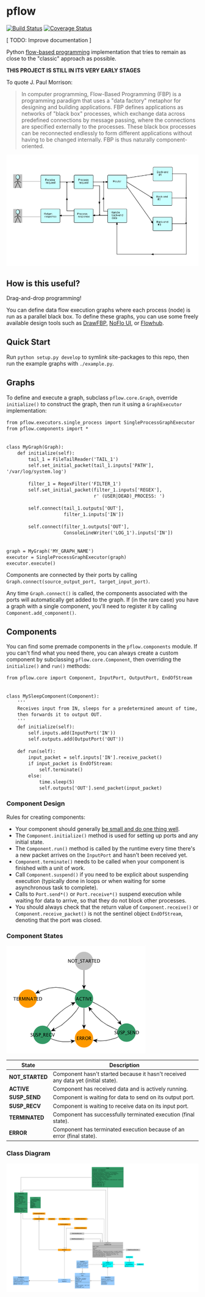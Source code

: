 # pflow

[![Build Status](https://travis-ci.org/Flushot/pflow.svg)](https://travis-ci.org/Flushot/pflow)
[![Coverage Status](https://coveralls.io/repos/Flushot/pflow/badge.svg?branch=master&service=github)](https://coveralls.io/github/Flushot/pflow?branch=master)

[ TODO: Improve documentation ]

Python [flow-based programming](http://www.jpaulmorrison.com/fbp/) implementation that tries to remain as close
to the "classic" approach as possible.

**THIS PROJECT IS STILL IN ITS VERY EARLY STAGES**

To quote J. Paul Morrison:
> In computer programming, Flow-Based Programming (FBP) is a programming paradigm that uses a "data factory" metaphor 
for designing and building applications. FBP defines applications as networks of "black box" processes, which exchange 
data across predefined connections by message passing, where the connections are specified externally to the processes. 
These black box processes can be reconnected endlessly to form different applications without having to be changed 
internally. FBP is thus naturally component-oriented.

![Flow-based programming example](./docs/fbp-example.jpg)


## How is this useful?

Drag-and-drop programming!

You can define data flow execution graphs where each process (node) is run as a parallel black box. To define these
graphs, you can use some freely available design tools such as [DrawFBP](https://github.com/jpaulm/drawfbp), 
[NoFlo UI](https://github.com/noflo/noflo-ui), or [Flowhub](https://flowhub.io/).


## Quick Start

Run `python setup.py develop` to symlink site-packages to this repo, 
then run the example graphs with `./example.py`.


## Graphs

To define and execute a graph, subclass `pflow.core.Graph`, override `initialize()` to construct the graph,
then run it using a `GraphExecutor` implementation:

    from pflow.executors.single_process import SingleProcessGraphExecutor
    from pflow.components import *

    
    class MyGraph(Graph):
        def initialize(self):
            tail_1 = FileTailReader('TAIL_1')
            self.set_initial_packet(tail_1.inputs['PATH'], '/var/log/system.log')
    
            filter_1 = RegexFilter('FILTER_1')
            self.set_initial_packet(filter_1.inputs['REGEX'],
                                    r' (USER|DEAD)_PROCESS: ')
    
            self.connect(tail_1.outputs['OUT'], 
                         filter_1.inputs['IN'])
    
            self.connect(filter_1.outputs['OUT'],
                         ConsoleLineWriter('LOG_1').inputs['IN'])    


    graph = MyGraph('MY_GRAPH_NAME')
    executor = SingleProcessGraphExecutor(graph)
    executor.execute()

Components are connected by their ports by calling `Graph.connect(source_output_port, target_input_port)`.

Any time `Graph.connect()` is called, the components associated with the ports will automatically get added to the
graph. If (in the rare case) you have a graph with a single component, you'll need to register it by calling
`Component.add_component()`.


## Components

You can find some premade components in the `pflow.components` module. If you can't find what you need there,
you can always create a custom component by subclassing `pflow.core.Component`, then overriding the `initialize()` 
and `run()` methods:

    from pflow.core import Component, InputPort, OutputPort, EndOfStream
    
    
    class MySleepComponent(Component):
        '''
        Receives input from IN, sleeps for a predetermined amount of time,
        then forwards it to output OUT.
        '''
        def initialize(self):
            self.inputs.add(InputPort('IN'))
            self.outputs.add(OutputPort('OUT'))
           
        def run(self):
            input_packet = self.inputs['IN'].receive_packet()
            if input_packet is EndOfStream:
                self.terminate()
            else:
                time.sleep(5)
                self.outputs['OUT'].send_packet(input_packet)


### Component Design

Rules for creating components:

* Your component should generally [be small and do one thing well](http://c2.com/cgi/wiki?UnixDesignPhilosophy).
* The `Component.initialize()` method is used for setting up ports and any initial state.
* The `Component.run()` method is called by the runtime every time there's a new packet arrives on the `InputPort`
  and hasn't been received yet.
* `Component.terminate()` needs to be called when your component is finished with a unit of work.
* Call `Component.suspend()` if you need to be explicit about suspending execution (typically done in loops or when 
  waiting for some asynchronous task to complete).
* Calls to `Port.send*()` or `Port.receive*()` suspend execution while waiting for data to arrive, so that they do 
  not block other processes.
* You should always check that the return value of `Component.receive()` or `Component.receive_packet()` is not the
  sentinel object `EndOfStream`, denoting that the port was closed.


### Component States

![Component states](./docs/states.png)

| State | Description |
| ----- | ----------- |
| **NOT_STARTED** | Component hasn't started because it hasn't received any data yet (initial state). |
| **ACTIVE** | Component has received data and is actively running. |
| **SUSP_SEND** | Component is waiting for data to send on its output port. |
| **SUSP_RECV** | Component is waiting to receive data on its input port. |
| **TERMINATED** | Component has successfully terminated execution (final state). |
| **ERROR** | Component has terminated execution because of an error (final state). |


### Class Diagram

![Class diagram](./docs/class-diagram.png)

